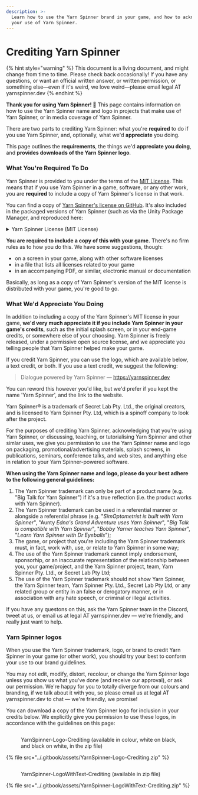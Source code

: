 ```yaml
---
description: >-
  Learn how to use the Yarn Spinner brand in your game, and how to acknowledge
  your use of Yarn Spinner.
---
```


# Crediting Yarn Spinner

{% hint style="warning" %}
This document is a living document, and might change from time to time. Please check back occasionally! If you have any questions, or want an official written answer, or written permission, or something else—even if it's weird, we love weird—please email legal AT yarnspinner.dev
{% endhint %}

**Thank you for using Yarn Spinner! 💚** This page contains information on how to use the Yarn Spinner name and logo in projects that make use of Yarn Spinner, or in media coverage of Yarn Spinner.

There are two parts to crediting Yarn Spinner: what you're **required** to do if you use Yarn Spinner, and, optionally, what we'd **appreciate** you doing.

This page outlines the **requirements**, the things we'd **appreciate you doing**, and **provides downloads of the Yarn Spinner logo**.

### What You're Required To Do

Yarn Spinner is provided to you under the terms of the [MIT License](https://choosealicense.com/licenses/mit/). This means that if you use Yarn Spinner in a game, software, or any other work, you are **required** to include a copy of Yarn Spinner's license in that work.

You can find a copy of [Yarn Spinner's license on GitHub](https://github.com/YarnSpinnerTool/YarnSpinner/blob/main/LICENSE.md). It's also included in the packaged versions of Yarn Spinner (such as via the Unity Package Manager, and reproduced here:

<details>

<summary>Yarn Spinner License (MIT License)</summary>

{% code overflow="wrap" %}
```
The MIT License (MIT)

Copyright (c) Yarn Spinner Pty. Ltd., Secret Lab Pty. Ltd., and Yarn Spinner contributors.

Permission is hereby granted, free of charge, to any person obtaining a copy of this software and associated documentation files (the "Software"), to deal in the Software without restriction, including without limitation the rights to use, copy, modify, merge, publish, distribute, sublicense, and/or sell copies of the Software, and to permit persons to whom the Software is furnished to do so, subject to the following conditions:

The above copyright notice and this permission notice shall be included in all copies or substantial portions of the Software.

THE SOFTWARE IS PROVIDED "AS IS", WITHOUT WARRANTY OF ANY KIND, EXPRESS OR IMPLIED, INCLUDING BUT NOT LIMITED TO THE WARRANTIES OF MERCHANTABILITY, FITNESS FOR A PARTICULAR PURPOSE AND NONINFRINGEMENT. IN NO EVENT SHALL THE AUTHORS OR COPYRIGHT HOLDERS BE LIABLE FOR ANY CLAIM, DAMAGES OR OTHER LIABILITY, WHETHER IN AN ACTION OF CONTRACT, TORT OR OTHERWISE, ARISING FROM, OUT OF OR IN CONNECTION WITH THE SOFTWARE OR THE USE OR OTHER DEALINGS IN THE SOFTWARE.
```
{% endcode %}

</details>

**You are required to include a copy of this with your game.** There's no firm rules as to how you do this. We have some suggestions, though:

* on a screen in your game, along with other software licenses
* in a file that lists all licenses related to your game
* in an accompanying PDF, or similar, electronic manual or documentation

Basically, as long as a copy of Yarn Spinner's version of the MIT license is distributed with your game, you're good to go.

### What We'd Appreciate You Doing

In addition to including a copy of the Yarn Spinner's MIT license in your game, **we'd very much appreciate it if you include Yarn Spinner in your game's credits**, such as the initial splash screen, or in your end-game credits, or somewhere else of your choosing. Yarn Spinner is freely released, under a permissive open source license, and we appreciate you telling people that Yarn Spinner helped make your game.

If you credit Yarn Spinner, you can use the logo, which are available below, a text credit, or both. If you use a text credit, we suggest the following:

> Dialogue powered by Yarn Spinner — https://yarnspinner.dev

You can reword this however you'd like, but we'd prefer if you kept the name 'Yarn Spinner', and the link to the website.

Yarn Spinner® is a trademark of Secret Lab Pty. Ltd., the original creators, and is licensed to Yarn Spinner Pty. Ltd, which is a spinoff company to look after the project.

For the purposes of crediting Yarn Spinner, acknowledging that you're using Yarn Spinner, or discussing, teaching, or tutorialising Yarn Spinner and other simlar uses, we give you permission to use the Yarn Spinner name and logo on packaging, promotional/advertising materials, splash screens, in publications, seminars, conference talks, and web sites, and anything else in relation to your Yarn Spinner-powered software.

**When using the Yarn Spinner name and logo, please do your best adhere to the following general guidelines:**

1. The Yarn Spinner trademark can only be part of a product name (e.g. "Big Talk for Yarn Spinner") if it's a true reflection (i.e. the product works with Yarn Spinner).
2. The Yarn Spinner trademark can be used in a referential manner or alongside a referential phrase (e.g. "_SimOptometrist is built with Yarn Spinner_", "Aunty _Edna's Grand Adventure uses Yarn Spinner_", "_Big Talk is compatible with Yarn Spinner_", "_Bobby Yarner teaches Yarn Spinner_", "_Learn Yarn Spinner with Dr Eyeballs_");
3. The game, or project that you're including the Yarn Spinner trademark must, in fact, work with, use, or relate to Yarn Spinner in some way;
4. The use of the Yarn Spinner trademark cannot imply endorsement, sponsorhip, or an inaccurate representation of the relationship between you, your game/project, and the Yarn Spinner project, team, Yarn Spinner Pty. Ltd., or Secret Lab Pty Ltd;
5. The use of the Yarn Spinner trademark should not show Yarn Spinner, the Yarn Spinner team, Yarn Spinner Pty. Ltd., Secret Lab Pty Ltd, or any related group or entity in an false or derogatory manner, or in association with any hate speech, or criminal or illegal activities.

If you have any questons on this, ask the Yarn Spinner team in the Discord, tweet at us, or email us at legal AT yarnspinner.dev — we're friendly, and really just want to help.

### Yarn Spinner logos

When you use the Yarn Spinner trademark, logo, or brand to credit Yarn Spinner in your game (or other work), you should try your best to conform your use to our brand guidelines.

You may not edit, modify, distort, recolour, or change the Yarn Spinner logo unless you show us what you've done (and receive our approval), or ask our permission. We're happy for you to totally diverge from our colours and branding, if we talk about it with you, so please email us at legal AT yarnspinner.dev to chat — we're friendly, we promise!&#x20;

You can download a copy of the Yarn Spinner logo for inclusion in your credits below. We explicitly give you permission to use these logos, in accordance with the guidelines on this page:

<figure><img src="../.gitbook/assets/YarnSpinner-Logo-Colour-LightBG (1).png" alt=""><figcaption><p>YarnSpinner-Logo-Crediting (available in colour, white on black, and black on white, in the zip file)</p></figcaption></figure>

{% file src="../.gitbook/assets/YarnSpinner-Logo-Crediting.zip" %}

<figure><img src="../.gitbook/assets/Yarn Spinner Logo + Text.png" alt=""><figcaption><p>YarnSpinner-LogoWithText-Crediting (available in zip file)</p></figcaption></figure>

{% file src="../.gitbook/assets/YarnSpinner-LogoWithText-Crediting.zip" %}
